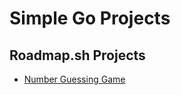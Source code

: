 # Simple Go Projects

## Roadmap.sh Projects

- [Number Guessing Game](https://roadmap.sh/projects/number-guessing-game)
